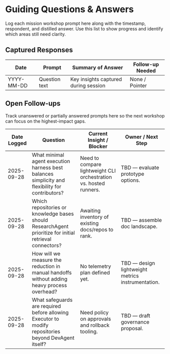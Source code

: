 # Guiding Questions & Answers

Log each mission workshop prompt here along with the timestamp, respondent, and distilled answer. Use this list to show progress and identify which areas still need clarity.

## Captured Responses

| Date | Prompt | Summary of Answer | Follow-up Needed |
|------|--------|-------------------|------------------|
| YYYY-MM-DD | Question text | Key insights captured during session | None / Pointer |

## Open Follow-ups

Track unanswered or partially answered prompts here so the next workshop can focus on the highest-impact gaps.

| Date Logged | Question | Current Insight / Blocker | Owner / Next Step |
|-------------|----------|---------------------------|-------------------|
| 2025-09-28 | What minimal agent execution harness best balances simplicity and flexibility for contributors? | Need to compare lightweight CLI orchestration vs. hosted runners. | TBD — evaluate prototype options. |
| 2025-09-28 | Which repositories or knowledge bases should ResearchAgent prioritize for initial retrieval connectors? | Awaiting inventory of existing docs/repos to rank. | TBD — assemble doc landscape. |
| 2025-09-28 | How will we measure the reduction in manual handoffs without adding heavy process overhead? | No telemetry plan defined yet. | TBD — design lightweight metrics instrumentation. |
| 2025-09-28 | What safeguards are required before allowing Executor to modify repositories beyond DevAgent itself? | Need policy on approvals and rollback tooling. | TBD — draft governance proposal. |
